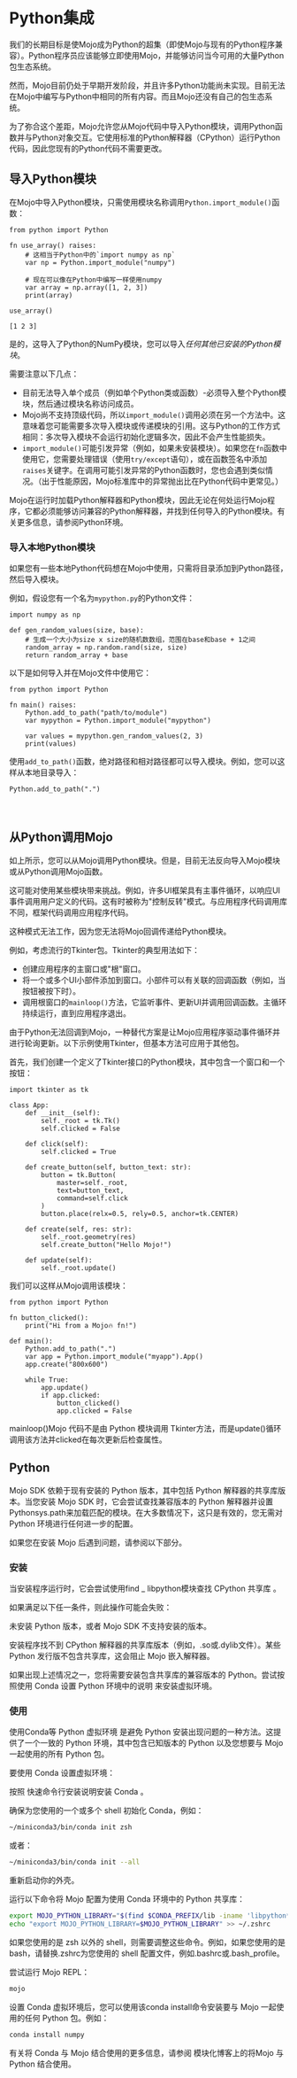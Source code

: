 # Python集成
我们的长期目标是使Mojo成为Python的超集（即使Mojo与现有的Python程序兼容）。Python程序员应该能够立即使用Mojo，并能够访问当今可用的大量Python包生态系统。

然而，Mojo目前仍处于早期开发阶段，并且许多Python功能尚未实现。目前无法在Mojo中编写与Python中相同的所有内容。而且Mojo还没有自己的包生态系统。

为了弥合这个差距，Mojo允许您从Mojo代码中导入Python模块，调用Python函数并与Python对象交互。它使用标准的Python解释器（CPython）运行Python代码，因此您现有的Python代码不需要更改。

## 导入Python模块
在Mojo中导入Python模块，只需使用模块名称调用`Python.import_module()`函数：

```mojo
from python import Python

fn use_array() raises:
    # 这相当于Python中的`import numpy as np`
    var np = Python.import_module("numpy")

    # 现在可以像在Python中编写一样使用numpy
    var array = np.array([1, 2, 3])
    print(array)
```

```mojo
use_array()
```

    [1 2 3]
    

是的，这导入了Python的NumPy模块，您可以导入*任何其他已安装的Python模块*。

需要注意以下几点：
- 目前无法导入单个成员（例如单个Python类或函数）-必须导入整个Python模块，然后通过模块名称访问成员。
- Mojo尚不支持顶级代码，所以`import_module()`调用必须在另一个方法中。这意味着您可能需要多次导入模块或传递模块的引用。这与Python的工作方式相同：多次导入模块不会运行初始化逻辑多次，因此不会产生性能损失。
- `import_module()`可能引发异常（例如，如果未安装模块）。如果您在`fn`函数中使用它，您需要处理错误（使用`try/except`语句），或在函数签名中添加`raises`关键字。在调用可能引发异常的Python函数时，您也会遇到类似情况。（出于性能原因，Mojo标准库中的异常抛出比在Python代码中更常见。）

Mojo在运行时加载Python解释器和Python模块，因此无论在何处运行Mojo程序，它都必须能够访问兼容的Python解释器，并找到任何导入的Python模块。有关更多信息，请参阅Python环境。

### 导入本地Python模块
如果您有一些本地Python代码想在Mojo中使用，只需将目录添加到Python路径，然后导入模块。

例如，假设您有一个名为`mypython.py`的Python文件：

```mojo
import numpy as np

def gen_random_values(size, base):
    # 生成一个大小为size x size的随机数数组，范围在base和base + 1之间
    random_array = np.random.rand(size, size)
    return random_array + base
```

以下是如何导入并在Mojo文件中使用它：
```mojo
from python import Python

fn main() raises:
    Python.add_to_path("path/to/module")
    var mypython = Python.import_module("mypython")

    var values = mypython.gen_random_values(2, 3)
    print(values)
```

使用`add_to_path()`函数，绝对路径和相对路径都可以导入模块。例如，您可以这样从本地目录导入：
```mojo
Python.add_to_path(".")
```
<span style=color:#fff0>&#77;&#111;&#106;&#111;&#20013;&#25991;&#32593;&#65306;&#109;&#111;&#106;&#111;&#99;&#110;&#46;&#111;&#114;&#103;&#10;&#77;&#111;&#106;&#111;&#32;&#68;&#101;&#118;&#31038;&#21306;&#65306;&#109;&#111;&#106;&#111;&#111;&#46;&#111;&#114;&#103;</span>

## 从Python调用Mojo
如上所示，您可以从Mojo调用Python模块。但是，目前无法反向导入Mojo模块或从Python调用Mojo函数。

这可能对使用某些模块带来挑战。例如，许多UI框架具有主事件循环，以响应UI事件调用用户定义的代码。这有时被称为"控制反转"模式。与应用程序代码调用库不同，框架代码调用应用程序代码。

这种模式无法工作，因为您无法将Mojo回调传递给Python模块。

例如，考虑流行的Tkinter包。Tkinter的典型用法如下：

- 创建应用程序的主窗口或"根"窗口。
- 将一个或多个UI小部件添加到窗口。小部件可以有关联的回调函数（例如，当按钮被按下时）。
- 调用根窗口的`mainloop()`方法，它监听事件、更新UI并调用回调函数。主循环持续运行，直到应用程序退出。

由于Python无法回调到Mojo，一种替代方案是让Mojo应用程序驱动事件循环并进行轮询更新。以下示例使用Tkinter，但基本方法可应用于其他包。

首先，我们创建一个定义了Tkinter接口的Python模块，其中包含一个窗口和一个按钮：

```mojo
import tkinter as tk

class App:
    def __init__(self):
        self._root = tk.Tk()
        self.clicked = False

    def click(self):
        self.clicked = True

    def create_button(self, button_text: str):
        button = tk.Button(
            master=self._root,
            text=button_text,
            command=self.click
        )
        button.place(relx=0.5, rely=0.5, anchor=tk.CENTER)

    def create(self, res: str):
        self._root.geometry(res)
        self.create_button("Hello Mojo!")

    def update(self):
        self._root.update()
```

我们可以这样从Mojo调用该模块：

```mojo
from python import Python

fn button_clicked():
    print("Hi from a Mojo🔥 fn!")

def main():
    Python.add_to_path(".")
    var app = Python.import_module("myapp").App()
    app.create("800x600")

    while True:
        app.update()
        if app.clicked:
            button_clicked()
            app.clicked = False
```
mainloop()Mojo 代码不是由 Python 模块调用 Tkinter方法，而是update()循环调用该方法并clicked在每次更新后检查属性。

## Python
Mojo SDK 依赖于现有安装的 Python 版本，其中包括 Python 解释器的共享库版本。当您安装 Mojo SDK 时，它会尝试查找兼容版本的 Python 解释器并设置 Pythonsys.path来加载匹配的模块。在大多数情况下，这只是有效的，您无需对 Python 环境进行任何进一步的配置。

如果您在安装 Mojo 后遇到问题，请参阅以下部分。

### 安装
当安装程序运行时，它会尝试使用find _ libpython模块查找 CPython 共享库 。

如果满足以下任一条件，则此操作可能会失败：

未安装 Python 版本，或者 Mojo SDK 不支持安装的版本。

安装程序找不到 CPython 解释器的共享库版本（例如，.so或.dylib文件）。某些 Python 发行版不包含共享库，这会阻止 Mojo 嵌入解释器。

如果出现上述情况之一，您将需要安装包含共享库的兼容版本的 Python。尝试按照使用 Conda 设置 Python 环境中的说明 来安装虚拟环境。

### 使用
使用Conda等 Python 虚拟环境 是避免 Python 安装出现问题的一种方法。这提供了一个一致的 Python 环境，其中包含已知版本的 Python 以及您想要与 Mojo 一起使用的所有 Python 包。

要使用 Conda 设置虚拟环境：

按照 快速命令行安装说明安装 Conda 。

确保为您使用的一个或多个 shell 初始化 Conda，例如：
```sh
~/miniconda3/bin/conda init zsh
```
或者：
```sh
~/miniconda3/bin/conda init --all
```
重新启动你的外壳。

运行以下命令将 Mojo 配置为使用 Conda 环境中的 Python 共享库：
```sh
export MOJO_PYTHON_LIBRARY="$(find $CONDA_PREFIX/lib -iname 'libpython*.[s,d]*' | sort -r | head -n 1)"
echo "export MOJO_PYTHON_LIBRARY=$MOJO_PYTHON_LIBRARY" >> ~/.zshrc
```

如果您使用的是 zsh 以外的 shell，则需要调整这些命令。例如，如果您使用的是 bash，请替换.zshrc为您使用的 shell 配置文件，例如.bashrc或.bash_profile。

尝试运行 Mojo REPL：
```sh
mojo
```
设置 Conda 虚拟环境后，您可以使用该conda install命令安装要与 Mojo 一起使用的任何 Python 包。例如：
```sh
conda install numpy
```
有关将 Conda 与 Mojo 结合使用的更多信息，请参阅 模块化博客上的将Mojo 与 Python 结合使用。

<span style=color:#fff0>&#77;&#111;&#106;&#111;&#20013;&#25991;&#32593;&#65306;&#109;&#111;&#106;&#111;&#99;&#110;&#46;&#111;&#114;&#103;&#10;&#77;&#111;&#106;&#111;&#32;&#68;&#101;&#118;&#31038;&#21306;&#65306;&#109;&#111;&#106;&#111;&#111;&#46;&#111;&#114;&#103;</span>